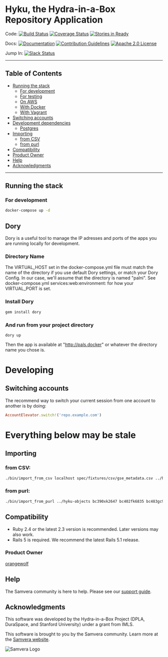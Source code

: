 # Hyku, the Hydra-in-a-Box Repository Application

Code: 
[![Build Status](https://travis-ci.org/samvera-labs/hyku.svg)](https://travis-ci.org/samvera-labs/hyku)
[![Coverage Status](https://coveralls.io/repos/samvera-labs/hyku/badge.svg?branch=master&service=github)](https://coveralls.io/github/samvera-labs/hyku?branch=master)
[![Stories in Ready](https://img.shields.io/waffle/label/samvera-labs/hyku/ready.svg)](https://waffle.io/samvera-labs/hyku)

Docs: 
[![Documentation](http://img.shields.io/badge/DOCUMENTATION-wiki-blue.svg)](https://github.com/samvera-labs/hyku/wiki)
[![Contribution Guidelines](http://img.shields.io/badge/CONTRIBUTING-Guidelines-blue.svg)](./CONTRIBUTING.md)
[![Apache 2.0 License](http://img.shields.io/badge/APACHE2-license-blue.svg)](./LICENSE)

Jump In: [![Slack Status](http://slack.samvera.org/badge.svg)](http://slack.samvera.org/)

----
## Table of Contents

  * [Running the stack](#running-the-stack)
    * [For development](#for-development)
    * [For testing](#for-testing)
    * [On AWS](#on-aws)
    * [With Docker](#with-docker)
    * [With Vagrant](#with-vagrant)
  * [Switching accounts](#switching-accounts)
  * [Development dependencies](#development-dependencies)
    * [Postgres](#postgres) 
  * [Importing](#importing)
    * [from CSV](#from-csv)
    * [from purl](#from-purl)
  * [Compatibility](#compatibility)
  * [Product Owner](#product-owner)
  * [Help](#help)
  * [Acknowledgments](#acknowledgments)

----

## Running the stack

### For development

```bash
docker-compose up -d
```

## Dory
Dory is a useful tool to manage the IP adresses and ports of the apps you are running locally for development.

### Directory Name
The VIRTUAL_HOST set in the docker-compose.yml file must match the name of the directory if you use default Dory settings, or match your Dory Config.  In our case, we'll assume that the directory is named "palni".  See docker-compose.yml  services:web:environment: for how your VIRTUAL_PORT is set.

### Install Dory
```bash
gem install dory
```

### And run from your project directory
```
dory up
```

Then the app is available at "http://pals.docker" or whatever the directory name you chose is.

# Developing

## Switching accounts
The recommend way to switch your current session from one account to another is by doing:

```ruby
AccountElevator.switch!('repo.example.com')
```

# Everything below may be stale

## Importing
### from CSV:

```bash
./bin/import_from_csv localhost spec/fixtures/csv/gse_metadata.csv ../hyku-objects
```

### from purl:

```bash
./bin/import_from_purl ../hyku-objects bc390xk2647 bc402fk6835 bc483gc9313
```

## Compatibility

* Ruby 2.4 or the latest 2.3 version is recommended.  Later versions may also work.
* Rails 5 is required. We recommend the latest Rails 5.1 release.

### Product Owner

[orangewolf](https://github.com/orangewolf)

## Help

The Samvera community is here to help. Please see our [support guide](./SUPPORT.md).

## Acknowledgments

This software was developed by the Hydra-in-a-Box Project (DPLA, DuraSpace, and Stanford University) under a grant from IMLS. 

This software is brought to you by the Samvera community.  Learn more at the
[Samvera website](http://samvera.org/).

![Samvera Logo](https://wiki.duraspace.org/download/thumbnails/87459292/samvera-fall-font2-200w.png?version=1&modificationDate=1498550535816&api=v2)
